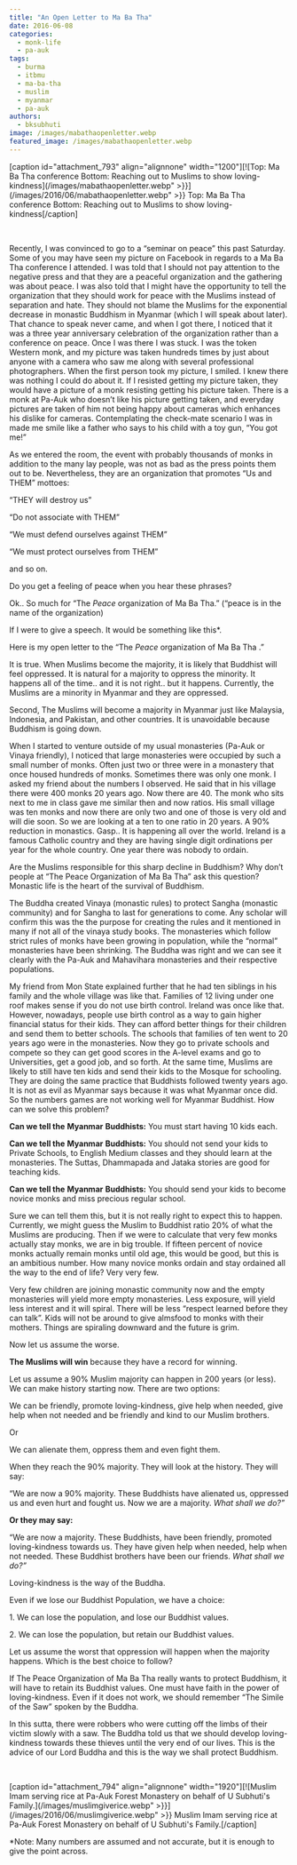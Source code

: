 ```yaml
---
title: "An Open Letter to Ma Ba Tha"
date: 2016-06-08
categories: 
  - monk-life
  - pa-auk
tags: 
  - burma
  - itbmu
  - ma-ba-tha
  - muslim
  - myanmar
  - pa-auk
authors: 
  - bksubhuti
image: /images/mabathaopenletter.webp
featured_image: /images/mabathaopenletter.webp
---
```


\[caption id="attachment\_793" align="alignnone" width="1200"\][![Top: Ma Ba Tha conference Bottom: Reaching out to Muslims to show loving-kindness](/images/mabathaopenletter.webp" >}}](/images/2016/06/mabathaopenletter.webp" >}} Top: Ma Ba Tha conference Bottom: Reaching out to Muslims to show loving-kindness\[/caption\]

 

Recently, I was convinced to go to a “seminar on peace” this past Saturday. Some of you may have seen my picture on Facebook in regards to a Ma Ba Tha conference I attended. I was told that I should not pay attention to the negative press and that they are a peaceful organization and the gathering was about peace. I was also told that I might have the opportunity to tell the organization that they should work for peace with the Muslims instead of separation and hate. They should not blame the Muslims for the exponential decrease in monastic Buddhism in Myanmar (which I will speak about later). That chance to speak never came, and when I got there, I noticed that it was a three year anniversary celebration of the organization rather than a conference on peace. Once I was there I was stuck. I was the token Western monk, and my picture was taken hundreds times by just about anyone with a camera who saw me along with several professional photographers. When the first person took my picture, I smiled. I knew there was nothing I could do about it. If I resisted getting my picture taken, they would have a picture of a monk resisting getting his picture taken. There is a monk at Pa-Auk who doesn’t like his picture getting taken, and everyday pictures are taken of him not being happy about cameras which enhances his dislike for cameras. Contemplating the check-mate scenario I was in made me smile like a father who says to his child with a toy gun, “You got me!”

As we entered the room, the event with probably thousands of monks in addition to the many lay people, was not as bad as the press points them out to be. Nevertheless, they are an organization that promotes “Us and THEM” mottoes:

“THEY will destroy us”

“Do not associate with THEM”

“We must defend ourselves against THEM”

“We must protect ourselves from THEM”

and so on.

Do you get a feeling of peace when you hear these phrases?

Ok.. So much for “The _Peace_ organization of Ma Ba Tha.” (“peace is in the name of the organization)

If I were to give a speech. It would be something like this\*.

Here is my open letter to the “The _Peace_ organization of Ma Ba Tha .”

It is true. When Muslims become the majority, it is likely that Buddhist will feel oppressed. It is natural for a majority to oppress the minority. It happens all of the time.. and it is not right.. but it happens. Currently, the Muslims are a minority in Myanmar and they are oppressed.

Second, The Muslims will become a majority in Myanmar just like Malaysia, Indonesia, and Pakistan, and other countries. It is unavoidable because Buddhism is going down.

When I started to venture outside of my usual monasteries (Pa-Auk or Vinaya friendly), I noticed that large monasteries were occupied by such a small number of monks. Often just two or three were in a monastery that once housed hundreds of monks. Sometimes there was only one monk. I asked my friend about the numbers I observed. He said that in his village there were 400 monks 20 years ago. Now there are 40. The monk who sits next to me in class gave me similar then and now ratios. His small village was ten monks and now there are only two and one of those is very old and will die soon. So we are looking at a ten to one ratio in 20 years. A 90% reduction in monastics. Gasp.. It is happening all over the world. Ireland is a famous Catholic country and they are having single digit ordinations per year for the whole country. One year there was nobody to ordain.

Are the Muslims responsible for this sharp decline in Buddhism? Why don’t people at “The Peace Organization of Ma Ba Tha” ask this question? Monastic life is the heart of the survival of Buddhism.

The Buddha created Vinaya (monastic rules) to protect Sangha (monastic community) and for Sangha to last for generations to come. Any scholar will confirm this was the the purpose for creating the rules and it mentioned in many if not all of the vinaya study books. The monasteries which follow strict rules of monks have been growing in population, while the “normal” monasteries have been shrinking. The Buddha was right and we can see it clearly with the Pa-Auk and Mahavihara monasteries and their respective populations.

My friend from Mon State explained further that he had ten siblings in his family and the whole village was like that. Families of 12 living under one roof makes sense if you do not use birth control. Ireland was once like that. However, nowadays, people use birth control as a way to gain higher financial status for their kids. They can afford better things for their children and send them to better schools. The schools that families of ten went to 20 years ago were in the monasteries. Now they go to private schools and compete so they can get good scores in the A-level exams and go to Universities, get a good job, and so forth. At the same time, Muslims are likely to still have ten kids and send their kids to the Mosque for schooling. They are doing the same practice that Buddhists followed twenty years ago. It is not as evil as Myanmar says because it was what Myanmar once did. So the numbers games are not working well for Myanmar Buddhist. How can we solve this problem?

**Can we tell the** **Myanmar** **Buddhists:** You must start having 10 kids each.

**Can we tell the** **Myanmar** **Buddhists:** You should not send your kids to Private Schools, to English Medium classes and they should learn at the monasteries. The Suttas, Dhammapada and Jataka stories are good for teaching kids.

**Can we tell the** **Myanmar** **Buddhists:** You should send your kids to become novice monks and miss precious regular school.

Sure we can tell them this, but it is not really right to expect this to happen. Currently, we might guess the Muslim to Buddhist ratio 20% of what the Muslims are producing. Then if we were to calculate that very few monks actually stay monks, we are in big trouble. If fifteen percent of novice monks actually remain monks until old age, this would be good, but this is an ambitious number. How many novice monks ordain and stay ordained all the way to the end of life? Very very few.

Very few children are joining monastic community now and the empty monasteries will yield more empty monasteries. Less exposure, will yield less interest and it will spiral. There will be less “respect learned before they can talk”. Kids will not be around to give almsfood to monks with their mothers. Things are spiraling downward and the future is grim.

Now let us assume the worse.

**The Muslims will win** because they have a record for winning.

Let us assume a 90% Muslim majority can happen in 200 years (or less). We can make history starting now. There are two options:

We can be friendly, promote loving-kindness, give help when needed, give help when not needed and be friendly and kind to our Muslim brothers.

Or

We can alienate them, oppress them and even fight them.

When they reach the 90% majority. They will look at the history. They will say:

“We are now a 90% majority. These Buddhists have alienated us, oppressed us and even hurt and fought us. Now we are a majority. _What shall we do?”_

**Or they may say:**

“We are now a majority. These Buddhists, have been friendly, promoted loving-kindness towards us. They have given help when needed, help when not needed. These Buddhist brothers have been our friends. _What shall we do?”_

Loving-kindness is the way of the Buddha.

Even if we lose our Buddhist Population, we have a choice:

1\. We can lose the population, and lose our Buddhist values.

2\. We can lose the population, but retain our Buddhist values.

Let us assume the worst that oppression will happen when the majority happens. Which is the best choice to follow?

If The Peace Organization of Ma Ba Tha really wants to protect Buddhism, it will have to retain its Buddhist values. One must have faith in the power of loving-kindness. Even if it does not work, we should remember “The Simile of the Saw” spoken by the Buddha.

In this sutta, there were robbers who were cutting off the limbs of their victim slowly with a saw. The Buddha told us that we should develop loving-kindness towards these thieves until the very end of our lives. This is the advice of our Lord Buddha and this is the way we shall protect Buddhism.

 

\[caption id="attachment\_794" align="alignnone" width="1920"\][![Muslim Imam serving rice at Pa-Auk Forest Monastery on behalf of U Subhuti's Family.](/images/muslimgiverice.webp" >}}](/images/2016/06/muslimgiverice.webp" >}} Muslim Imam serving rice at Pa-Auk Forest Monastery on behalf of U Subhuti's Family.\[/caption\]

\*Note: Many numbers are assumed and not accurate, but it is enough to give the point across.

